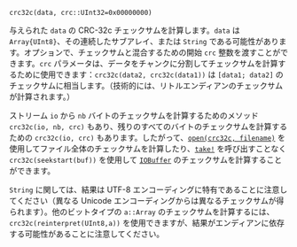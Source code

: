 ```
crc32c(data, crc::UInt32=0x00000000)
```

与えられた `data` の CRC-32c チェックサムを計算します。`data` は `Array{UInt8}`、その連続したサブアレイ、または `String` である可能性があります。オプションで、チェックサムと混合するための開始 `crc` 整数を渡すことができます。`crc` パラメータは、データをチャンクに分割してチェックサムを計算するために使用できます：`crc32c(data2, crc32c(data1))` は `[data1; data2]` のチェックサムに相当します。（技術的には、リトルエンディアンのチェックサムが計算されます。）

ストリーム `io` から `nb` バイトのチェックサムを計算するためのメソッド `crc32c(io, nb, crc)` もあり、残りのすべてのバイトのチェックサムを計算するための `crc32c(io, crc)` もあります。したがって、[`open(crc32c, filename)`](@ref) を使用してファイル全体のチェックサムを計算したり、[`take!`](@ref) を呼び出すことなく `crc32c(seekstart(buf))` を使用して [`IOBuffer`](@ref) のチェックサムを計算することができます。

`String` に関しては、結果は UTF-8 エンコーディングに特有であることに注意してください（異なる Unicode エンコーディングからは異なるチェックサムが得られます）。他のビットタイプの `a::Array` のチェックサムを計算するには、`crc32c(reinterpret(UInt8,a))` を使用できますが、結果がエンディアンに依存する可能性があることに注意してください。
